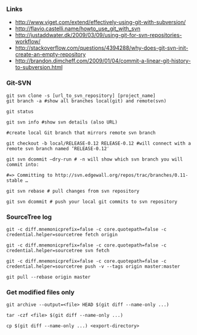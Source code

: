 ### Links

* http://www.viget.com/extend/effectively-using-git-with-subversion/
* http://flavio.castelli.name/howto_use_git_with_svn
* http://justaddwater.dk/2009/03/09/using-git-for-svn-repositories-workflow/
* http://stackoverflow.com/questions/4394288/why-does-git-svn-init-create-an-empty-repository
* http://brandon.dimcheff.com/2009/01/04/commit-a-linear-git-history-to-subversion.html


### Git-SVN
```
git svn clone -s [url_to_svn_repository] [project_name]
git branch -a #show all branches local(git) and remote(svn)

git status

git svn info #show svn details (also URL)

#create local Git branch that mirrors remote svn branch

git checkout -b local/RELEASE-0.12 RELEASE-0.12 #will connect with a remote svn branch named ‘RELEASE-0.12′

git svn dcommit –dry-run # -n will show which svn branch you will commit into:

#=> Committing to http://svn.edgewall.org/repos/trac/branches/0.11-stable …

git svn rebase # pull changes from svn repository

git svn dcommit # push your local git commits to svn repository

```


### SourceTree log

```
git -c diff.mnemonicprefix=false -c core.quotepath=false -c credential.helper=sourcetree fetch origin 

git -c diff.mnemonicprefix=false -c core.quotepath=false -c credential.helper=sourcetree svn fetch 

git -c diff.mnemonicprefix=false -c core.quotepath=false -c credential.helper=sourcetree push -v --tags origin master:master 

git pull --rebase origin master

```

### Get modified files only

```
git archive --output=<file> HEAD $(git diff --name-only ...)

tar -czf <file> $(git diff --name-only ...)

cp $(git diff --name-only ...) <export-directory>

````


